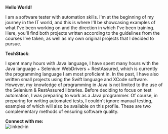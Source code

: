 **Hello World!**

I am a software tester with automation skills. I'm at the beginning of my journey in the IT world, and this is where I'll be showcasing examples of what I've been working on and the direction in which I've been training. Here, you'll find both projects written according to the guidelines from the courses I've taken, as well as my own original projects that I decided to pursue.

**TechStack**:

I spent many hours with Java language, I have spent many hours with the Java language + Selenium WebDrivers + RestAssured, which is currently the programming language I am most proficient in. In the past, I have also written small projects using the Swift language and XCode software. 
However, my knowledge of programming in Java is not limited to the use of the Selenium & RestAssured libraries. Before deciding to focus on test automation, I was preparing to work as a Java programmer. Of course, in preparing for writing automated tests, I couldn't ignore manual testing, examples of which will also be available on this profile. These are two complementary methods of ensuring software quality.

**Connect with me:**
<br>[<img align="left" alt="linked-in" src="https://img.shields.io/badge/linkedin-%230077B5.svg?&style=for-the-badge&logo=linkedin&logoColor=white" />](https://www.linkedin.com/in/wojciech-rysz/)<br>
